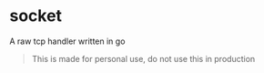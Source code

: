 # socket
A raw tcp handler written in go

> This is made for personal use, do not use this in production


